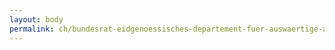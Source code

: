 ```yaml
---
layout: body
permalink: ch/bundesrat-eidgenoessisches-departement-fuer-auswaertige-angelegenheiten-direktion-fuer-ressourcen-informatik-eda-kunden-und-service-management/
---
```


